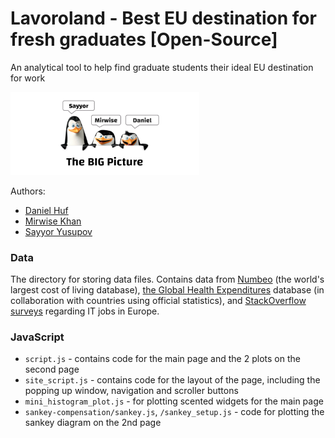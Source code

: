 # Lavoroland - Best EU destination for fresh graduates [Open-Source]
An analytical tool to help find graduate students their ideal EU destination for work

<img src="raw/members.png" width="60%">


Authors:
- [Daniel Huf](https://github.com/danielhuf)
- [Mirwise Khan](https://github.com/mirwisek)
- [Sayyor Yusupov](https://github.com/SYusupov)

### Data
The directory for storing data files. Contains data from [Numbeo](https://www.numbeo.com) (the world's largest cost of living database), [the Global Health Expenditures](https://apps.who.int/nha/database) database (in collaboration with countries using official statistics), and [StackOverflow surveys](https://insights.stackoverflow.com/survey) regarding IT jobs in Europe.

### JavaScript
- `script.js` - contains code for the main page and the 2 plots on the second page
- `site_script.js` - contains code for the layout of the page, including the popping up window, navigation and scroller buttons
- `mini_histogram_plot.js` - for plotting scented widgets for the main page
- `sankey-compensation/sankey.js`, `/sankey_setup.js` - code for plotting the sankey diagram on the 2nd page
